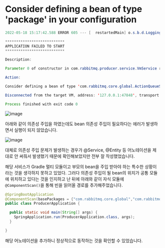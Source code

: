 # **Consider defining a bean of type 'package' in your configuration**

```java
2022-05-18 15:17:42.588 ERROR 605 --- [  restartedMain] o.s.b.d.LoggingFailureAnalysisReporter   : 

***************************
APPLICATION FAILED TO START
***************************

Description:

Parameter 0 of constructor in com.rabbitmq.producer.service.VmService required a bean of type 'com.rabbitmq.core.global.ActionQueueSender' that could not be found.

Action:

Consider defining a bean of type 'com.rabbitmq.core.global.ActionQueueSender' in your configuration.

Disconnected from the target VM, address: '127.0.0.1:47848', transport: 'socket'

Process finished with exit code 0
```

![image](https://user-images.githubusercontent.com/74949294/169012423-61094795-bfe1-4d9b-861f-fa5f8423346d.png)

아래와 같이 의존성 주입을 하였는데도 bean 의존성 주입이 필요하다는 에러가 발생하면서 실행이 되지 않았습니다.

![image](https://user-images.githubusercontent.com/74949294/169012452-614a04ed-81d4-4042-8a78-948b92ac6eea.png)

대체로 의존성 주입 문제가 발생하는 경우가 @Service, @Entity 등 어노테이션을 제대로 안 써줘서 발생했기 때문에 확인해보았지만 전부 잘 작성했었습니다.

해당 서비스가 Gradle 멀티 모듈이고 부모의 bean을 주입 받아야 하는 특수한 상황이라는 것을 생각하지 못하고 있었다. 그러다 의존성 주입이 될 bean의 위치가 공통 모듈에 위치하고 있다는 것을 인지하고 난 뒤에 아래와 같이 자식 모듈에 `@ComponentScan()`을 통해 빈을 읽어올 경로를 추가해주었습니다. 

```java
@SpringBootApplication
@ComponentScan(basePackages = {"com.rabbitmq.core.global","com.rabbitmq.producer"})
public class ProducerApplication {

  public static void main(String[] args) {
    SpringApplication.run(ProducerApplication.class, args);
  }

}
```

해당 어노테이션을 추가하니 정상적으로 동작하는 것을 확인할 수 있었습니다.
